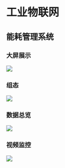# 工业物联网
## 能耗管理系统
### 大屏展示
<img src="/assets/iThingsTemplate/fmcs/外部大屏png.png">

### 组态
<img src="/assets/iThingsTemplate/fmcs/组态.png">

### 数据总览
<img src="/assets/iThingsTemplate/fmcs/数据总览.png">

### 视频监控
<img src="/assets/iThingsTemplate/fmcs/视频监控.png">